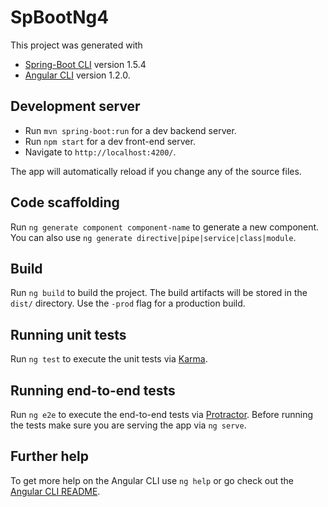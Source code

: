 # SpBootNg4
This project was generated with
* [Spring-Boot CLI](https://projects.spring.io/spring-boot/) version 1.5.4
* [Angular CLI](https://github.com/angular/angular-cli) version 1.2.0.

## Development server
* Run `mvn spring-boot:run` for a dev backend server.
* Run `npm start` for a dev front-end server. 
* Navigate to `http://localhost:4200/`. 

The app will automatically reload if you change any of the source files.

## Code scaffolding

Run `ng generate component component-name` to generate a new component. You can also use `ng generate directive|pipe|service|class|module`.

## Build

Run `ng build` to build the project. The build artifacts will be stored in the `dist/` directory. Use the `-prod` flag for a production build.

## Running unit tests

Run `ng test` to execute the unit tests via [Karma](https://karma-runner.github.io).

## Running end-to-end tests

Run `ng e2e` to execute the end-to-end tests via [Protractor](http://www.protractortest.org/).
Before running the tests make sure you are serving the app via `ng serve`.

## Further help

To get more help on the Angular CLI use `ng help` or go check out the [Angular CLI README](https://github.com/angular/angular-cli/blob/master/README.md).
